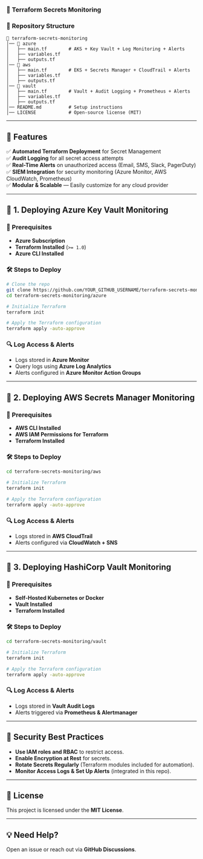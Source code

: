 ### 📜 **Terraform Secrets Monitoring**  

### 📂 **Repository Structure**
```
📂 terraform-secrets-monitoring
│── 📂 azure
│   ├── main.tf        # AKS + Key Vault + Log Monitoring + Alerts
│   ├── variables.tf
│   ├── outputs.tf
│── 📂 aws
│   ├── main.tf        # EKS + Secrets Manager + CloudTrail + Alerts
│   ├── variables.tf
│   ├── outputs.tf
│── 📂 vault
│   ├── main.tf        # Vault + Audit Logging + Prometheus + Alerts
│   ├── variables.tf
│   ├── outputs.tf
│── README.md          # Setup instructions
│── LICENSE            # Open-source license (MIT)
```

---

## 🚀 **Features**
✅ **Automated Terraform Deployment** for Secret Management  
✅ **Audit Logging** for all secret access attempts  
✅ **Real-Time Alerts** on unauthorized access (Email, SMS, Slack, PagerDuty)  
✅ **SIEM Integration** for security monitoring (Azure Monitor, AWS CloudWatch, Prometheus)  
✅ **Modular & Scalable** — Easily customize for any cloud provider  

---

## 🔹 **1. Deploying Azure Key Vault Monitoring**
### **📌 Prerequisites**
- **Azure Subscription**
- **Terraform Installed** (`>= 1.0`)
- **Azure CLI Installed**

### **🛠️ Steps to Deploy**
```bash
# Clone the repo
git clone https://github.com/YOUR_GITHUB_USERNAME/terraform-secrets-monitoring.git
cd terraform-secrets-monitoring/azure

# Initialize Terraform
terraform init

# Apply the Terraform configuration
terraform apply -auto-approve
```

### **🔍 Log Access & Alerts**
- Logs stored in **Azure Monitor**
- Query logs using **Azure Log Analytics**
- Alerts configured in **Azure Monitor Action Groups**

---

## 🔹 **2. Deploying AWS Secrets Manager Monitoring**
### **📌 Prerequisites**
- **AWS CLI Installed**
- **AWS IAM Permissions for Terraform**
- **Terraform Installed**

### **🛠️ Steps to Deploy**
```bash
cd terraform-secrets-monitoring/aws

# Initialize Terraform
terraform init

# Apply the Terraform configuration
terraform apply -auto-approve
```

### **🔍 Log Access & Alerts**
- Logs stored in **AWS CloudTrail**
- Alerts configured via **CloudWatch + SNS**

---

## 🔹 **3. Deploying HashiCorp Vault Monitoring**
### **📌 Prerequisites**
- **Self-Hosted Kubernetes or Docker**
- **Vault Installed**
- **Terraform Installed**

### **🛠️ Steps to Deploy**
```bash
cd terraform-secrets-monitoring/vault

# Initialize Terraform
terraform init

# Apply the Terraform configuration
terraform apply -auto-approve
```

### **🔍 Log Access & Alerts**
- Logs stored in **Vault Audit Logs**
- Alerts triggered via **Prometheus & Alertmanager**

---

## 📌 **Security Best Practices**
- **Use IAM roles and RBAC** to restrict access.
- **Enable Encryption at Rest** for secrets.
- **Rotate Secrets Regularly** (Terraform modules included for automation).
- **Monitor Access Logs & Set Up Alerts** (integrated in this repo).

---

## 📜 **License**
This project is licensed under the **MIT License**.

---

## 💡 **Need Help?**
Open an issue or reach out via **GitHub Discussions**.
```
